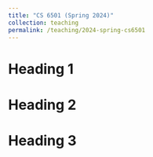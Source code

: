 ```yaml
---
title: "CS 6501 (Spring 2024)"
collection: teaching
permalink: /teaching/2024-spring-cs6501
---
```



Heading 1
======

Heading 2
======

Heading 3
======
